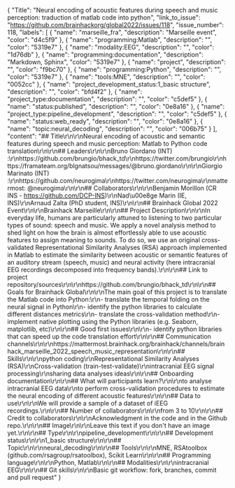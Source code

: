 {
  "Title": "Neural encoding of acoustic features during speech and music perception: traduction of matlab code into python",
  "link_to_issue": "https://github.com/brainhackorg/global2022/issues/118",
  "issue_number": 118,
  "labels": [
    {
      "name": "marseille_fra",
      "description": "Marseille event",
      "color": "d4c5f9"
    },
    {
      "name": "programming:Matlab",
      "description": "",
      "color": "5319e7"
    },
    {
      "name": "modality:EEG",
      "description": "",
      "color": "1d76db"
    },
    {
      "name": "programming:documentation",
      "description": "Markdown, Sphinx",
      "color": "5319e7"
    },
    {
      "name": "project",
      "description": "",
      "color": "f9bc70"
    },
    {
      "name": "programming:Python",
      "description": "",
      "color": "5319e7"
    },
    {
      "name": "tools:MNE",
      "description": "",
      "color": "0052cc"
    },
    {
      "name": "project_development_status:1_basic structure",
      "description": "",
      "color": "bfd4f2"
    },
    {
      "name": "project_type:documentation",
      "description": "",
      "color": "c5def5"
    },
    {
      "name": "status:published",
      "description": "",
      "color": "0e8a16"
    },
    {
      "name": "project_type:pipeline_development",
      "description": "",
      "color": "c5def5"
    },
    {
      "name": "status:web_ready",
      "description": "",
      "color": "0e8a16"
    },
    {
      "name": "topic:neural_decoding",
      "description": "",
      "color": "006b75"
    }
  ],
  "content": "## Title\r\n\r\nNeural encoding of acoustic and semantic features during speech and music perception: Matlab to Python code translation\r\n\r\n## Leaders\r\n\r\nBruno Giordano (INT) :\r\nhttps://github.com/brungio/bhack_td\r\nhttps://twitter.com/brungio\r\nhttps://framateam.org/blgnatsou/messages/@bruno.giordano\r\n\r\nGiorgio Marinato (INT) :\r\nhttps://github.com/neurogima\r\nhttps://twitter.com/neurogima\r\nmattermost: @neurogima\r\n\r\n## Collaborators\r\n\r\nBenjamin Morillon (CR INS - https://github.com/DCP-INS)\r\nNad\u00e8ge Marin (IE, INS)\r\nArnaud Zalta (PhD student, INS)\r\n\r\n## Brainhack Global 2022 Event\r\n\r\nBrainhack Marseille\r\n\r\n## Project Description\r\n\r\nIn everyday life, humans are particularly attuned to listening to two particular types of sound: speech and music. We apply a novel analysis method to shed light on how the brain is almost effortlessly able to use acoustic features to assign meaning to sounds. To do so, we use an original cross-validated Representational Similarity Analyses (RSA) approach implemented in Matlab to estimate the similarity between acoustic or semantic features of an auditory stream (speech, music) and neural activity (here intracranial EEG recordings decomposed into frequency bands).\r\n\r\n## Link to project repository/sources\r\n\r\nhttps://github.com/brungio/bhack_td\r\n\r\n## Goals for Brainhack Global\r\n\r\nThe main goal of this project is to translate the Matlab code into Python:\r\n- translate the temporal folding on the neural signal in Python\r\n- identify the python libraries to calculate different distances metrics\r\n- translate the cross-validation method\r\n- implement native plotting using the Python libraries (e.g. Seaborn, matplotlib, etc)\r\n\r\n## Good first issues\r\n\r\n- identify python libraries that can speed up the code translation effort\r\n\r\n## Communication channels\r\n\r\nhttps://mattermost.brainhack.org/brainhack/channels/brainhack_marseille_2022_speech_music_representation\r\n\r\n## Skills\r\n\r\npython coding\r\nRepresentational Similarity Analyses (RSA)\r\nCross-validation (train-test-validate)\r\nintracranial EEG signal processing\r\nsharing data analyses ideas\r\n\r\n## Onboarding documentation\r\n\r\n## What will participants learn?\r\n\r\nto analyse intracranial EEG data\r\nto perform cross-validation procedures to estimate the neural encoding of different acoustic features\r\n\r\n## Data to use\r\n\r\nWe will provide a sample of a dataset of iEEG recordings.\r\n\r\n## Number of collaborators\r\n\r\nfrom 3 to 10\r\n\r\n## Credit to collaborators\r\n\r\nAcknowledgment in the code and in the Github repo.\r\n\r\n## Image\r\n\r\nLeave this text if you don't have an image yet.\r\n\r\n## Type\r\n\r\npipeline_development\r\n\r\n## Development status\r\n\r\n1_basic structure\r\n\r\n## Topic\r\n\r\nneural_decoding\r\n\r\n## Tools\r\n\r\nMNE, RSAtoolbox (github.com/rsagroup/rsatoolbox), Scikit Learn\r\n\r\n## Programming language\r\n\r\nPython, Matlab\r\n\r\n## Modalities\r\n\r\nintracranial EEG\r\n\r\n## Git skills\r\n\r\nBasic git workflow: fork, branches, commit and pull request"
}
